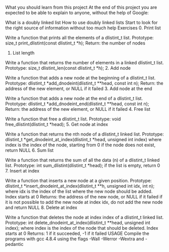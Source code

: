 What you should learn from this project At the end of this project you are expected to be able to explain to anyone, without the help of Google:

What is a doubly linked list
How to use doubly linked lists
Start to look for the right source of information without too much help
Exercises
0. Print list

Write a function that prints all the elements of a dlistint_t list.
Prototype: size_t print_dlistint(const dlistint_t *h);
Return: the number of nodes
1. List length

Write a function that returns the number of elements in a linked dlistint_t list.
Prototype: size_t dlistint_len(const dlistint_t *h);
2. Add node

Write a function that adds a new node at the beginning of a dlistint_t list.
Prototype: dlistint_t *add_dnodeint(dlistint_t **head, const int n);
Return: the address of the new element, or NULL if it failed
3. Add node at the end

Write a function that adds a new node at the end of a dlistint_t list.
Prototype: dlistint_t *add_dnodeint_end(dlistint_t **head, const int n);
Return: the address of the new element, or NULL if it failed
4. Free list

Write a function that free a dlistint_t list.
Prototype: void free_dlistint(dlistint_t *head);
5. Get node at index

Write a function that returns the nth node of a dlistint_t linked list.
Prototype: dlistint_t *get_dnodeint_at_index(dlistint_t *head, unsigned int index)
where index is the index of the node, starting from 0
if the node does not exist, return NULL
6. Sum list

Write a function that returns the sum of all the data (n) of a dlistint_t linked list.
Prototype: int sum_dlistint(dlistint_t *head);
if the list is empty, return 0
7. Insert at index

Write a function that inserts a new node at a given position.
Prototype: dlistint_t *insert_dnodeint_at_index(dlistint_t **h, unsigned int idx, int n);
where idx is the index of the list where the new node should be added. Index starts at 0
Returns: the address of the new node, or NULL if it failed
if it is not possible to add the new node at index idx, do not add the new node and return NULL
8. Delete at index

Write a function that deletes the node at index index of a dlistint_t linked list.
Prototype: int delete_dnodeint_at_index(dlistint_t **head, unsigned int index);
where index is the index of the node that should be deleted. Index starts at 0
Returns: 1 if it succeeded, -1 if it failed
USAGE
Compile the programs with gcc 4.8.4 using the flags -Wall -Werror -Wextra and -pedantic
